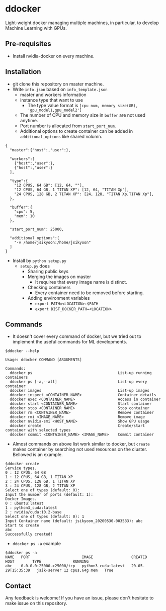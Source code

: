 # ddocker

Light-weight docker managing multiple machines, in particular, to develop Machine Learning with GPUs.

## Pre-requisites
- Install nvidia-docker on every machine.
## Installation
- git clone this repository on master machine.
- Write ```info.json``` based on ```info_template.json```
    - master and workers information
    - instance type that want to use
        - The type value format is ```[cpu num, memory size(GB), 'gpu_model1,gpu_model2']```
    - The number of CPU and memory size in ```buffer``` are not used anytime.
    - Port number is allocated from ```start_port_num```.
    - Additional options to create container can be added in ```additional_options``` like shared volumn.
```
{
  "master":{"host":,"user":},

  "workers":[
    {"host":,"user":},
    {"host":,"user":}
  ],

  "type":{
    "12 CPUS, 64 GB": [12, 64, ""],
    "12 CPUS, 64 GB, 1 TITAN XP": [12, 64, "TITAN Xp"],
    "24 CPUS, 128 GB, 2 TITAN XP": [24, 128, "TITAN Xp,TITAN Xp"],
  },

  "buffer":{
    "cpu": 5,
    "mem": 10
  },

  "start_port_num": 25000,

  "additional_options":[
    "-v /home/jsikyoon:/home/jsikyoon"
  ]
}
```
- Install by ``` python setup.py ```
    - ```setup.py``` does
        - Sharing public keys
        - Merging the images on master
            - It requires that every image name is distinct.
        - Checking containers
            - Every container need to be removed before starting.
        - Adding environment variables
            - ```export PATH=<LOCATION>:$PATH```
            - ```export DIST_DOCKER_PATH=<LOCATION>```

## Commands
- It doesn't cover every command of docker, but we tried out to implement the useful commands for ML developments.
```
$ddocker --help

Usage: ddocker COMMAND [ARGUMENTS]

Commands:
  ddocker ps                                      List-up running containers
  ddocker ps [-a,--all]                           List-up every container
  ddocker images                                  List-up images
  ddocker inspect <CONTAINER_NAME>                Container details
  ddocker exec <CONTAINER_NAME>                   Access in container
  ddocker start <CONTAINER_NAME>                  Start container
  ddocker stop <CONTAINER_NAME>                   Stop container
  ddocker rm <CONTAINER_NAME>                     Remove container
  ddocker rmi <IMAGE_NAME>                        Remove image
  ddocker nvidia-smi <HOST_NAME>                  Show GPU usage
  ddocker create                                  Create/start container with selected types
  ddocker commit <CONTAINER_NAME> <IMAGE_NAME>    Commit container
  ```
  
  - Almost commands on above list work similar to docker, but ```create``` makes container by searching not used resources on the cluster. Bellowed is an example.
```
$ddocker create
Service types.
0 : 12 CPUS, 64 GB
1 : 12 CPUS, 64 GB, 1 TITAN XP
2 : 24 CPUS, 128 GB, 1 TITAN XP
3 : 24 CPUS, 128 GB, 2 TITAN XP
Select one of types (default: 0): 
Input the number of ports (default: 1): 
Docker Images.
0 : ubuntu:latest
1 : python3_cuda:latest
2 : nvidia/cuda:10.2-base
Select one of types (default: 0): 1
Input Container name (default: jsikyoon_20200530-003533): abc
Start to create
abc
Successfully created!
```

- ```ddocker ps -a``` example
```
$ddocker ps -a
NAME   PORT                       IMAGE                 CREATED             HOST        TYPE              RUNNING   
abc    0.0.0.0:25000->25000/tcp   python3_cuda:latest   20-05-29T15:35:39   jsik-server 12 cpus,64g mem   True
```

## Contact
Any feedback is welcome! If you have an issue, please don't hesitate to make issue on this repository.
